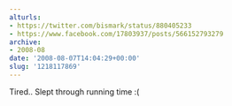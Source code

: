 ```yaml
---
alturls:
- https://twitter.com/bismark/status/880405233
- https://www.facebook.com/17803937/posts/566152793279
archive:
- 2008-08
date: '2008-08-07T14:04:29+00:00'
slug: '1218117869'
---
```


Tired.. Slept through running time :(


